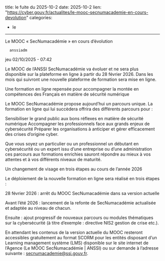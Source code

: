  
title: le fuite du 2025-10-2
date: 2025-10-2
lien: "https://cyber.gouv.fr/actualites/le-mooc-secnumacademie-en-cours-devolution"
categories:
  - le
---

Le MOOC « SecNumacadémie » en cours d’évolution

            


      anssiadm
jeu 02/10/2025 - 07:42

            
Le MOOC de l’ANSSI SecNumacadémie va évoluer et ne sera plus disponible sur la plateforme en ligne à partir du 28 février 2026. Dans les mois qui suivront
une nouvelle plateforme de formation sera mise en ligne.

      
      

              
  

    

      
            
Une formation en ligne repensée pour accompagner la montée en compétences des Français en matière de sécurité numérique

Le MOOC SecNumacadémie propose aujourd’hui un parcours unique. La formation en ligne qui lui succèdera offrira des différents parcours pour :


Sensibiliser le grand public aux bons réflexes en matière de sécurité numérique
Accompagner les professionnels face aux grands enjeux de cybersécurité
Préparer les organisations à anticiper et gérer efficacement des crises d’origine cyber.


Que vous soyez un particulier ou un professionnel
un débutant en cybersécurité ou un expert
issu d’une entreprise ou d’une administration
ces parcours aux formations enrichies sauront répondre au mieux à vos attentes et à vos différents niveaux de maturité.

Un changement de visage en trois étapes
au cours de l’année 2026

Le déploiement de la nouvelle formation en ligne sera réalisé en trois étapes :


28 février 2026 : arrêt du MOOC SecNumacadémie dans sa version actuelle

Avant l’été 2026 : lancement de la refonte de SecNumacadémie actualisée et adaptée au niveau de chacun.

Ensuite : ajout progressif de nouveaux parcours ou modules thématiques sur la cybersécurité (à titre d’exemple : directive NIS2
gestion de crise
etc.).


En attendant
les contenus de la version actuelle du MOOC resteront accessibles gratuitement au format SCORM pour les entités disposant d’un Learning management système (LMS) disponible sur le site internet de l’Agence (Le MOOC SecNumacadémie | ANSSI) ou sur demande à l’adresse suivante : secnumacademie@ssi.gouv.fr.

